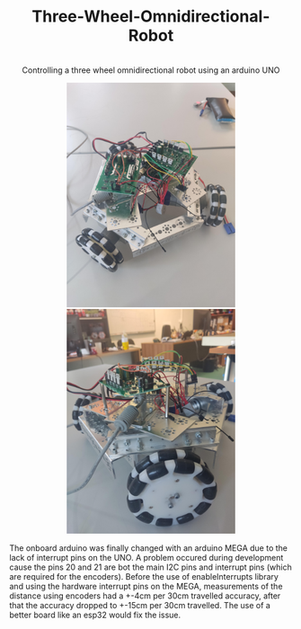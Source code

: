 <h1 align="center">Three-Wheel-Omnidirectional-Robot</h1>


<p align="center">
    <br />
    Controlling a three wheel omnidirectional robot using an arduino UNO
</p>

<div align="center">
    <img src="images/image_1" alt="Description" width="300">
    <img src="images/image_2" alt="Description" width="300">
</div>


The onboard arduino was finally changed with an arduino MEGA due to the lack of interrupt pins on the UNO. A problem occured during development cause the pins 20 and 21 are bot the main I2C pins and interrupt pins (which are required for the encoders). Before the use of enableInterrupts library and using the hardware interrupt pins on the MEGA, measurements of the distance using encoders had a +-4cm per 30cm travelled accuracy, after that the accuracy dropped to +-15cm per 30cm travelled. The use of a better board like an esp32 would fix the issue.
